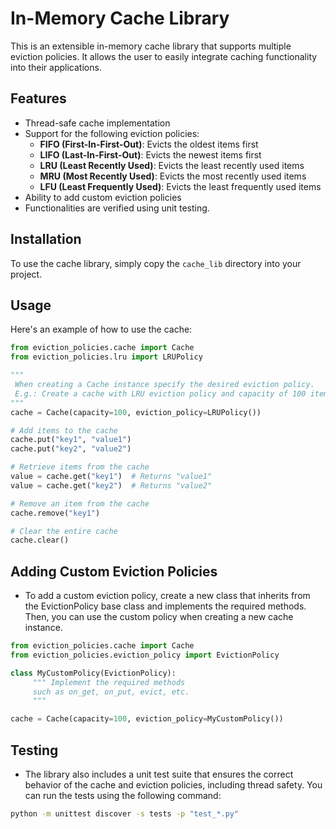 # In-Memory Cache Library

This is an extensible in-memory cache library that supports multiple eviction policies. It allows the user to easily integrate caching functionality into their applications.

## Features

- Thread-safe cache implementation
- Support for the following eviction policies:
  - **FIFO (First-In-First-Out)**: Evicts the oldest items first
  - **LIFO (Last-In-First-Out)**: Evicts the newest items first
  - **LRU (Least Recently Used)**: Evicts the least recently used items
  - **MRU (Most Recently Used)**: Evicts the most recently used items
  - **LFU (Least Frequently Used)**: Evicts the least frequently used items
- Ability to add custom eviction policies
- Functionalities are verified using unit testing.

## Installation

To use the cache library, simply copy the `cache_lib` directory into your project.

## Usage

Here's an example of how to use the cache:

```python
from eviction_policies.cache import Cache
from eviction_policies.lru import LRUPolicy

"""
 When creating a Cache instance specify the desired eviction policy.
 E.g.: Create a cache with LRU eviction policy and capacity of 100 items
"""
cache = Cache(capacity=100, eviction_policy=LRUPolicy())

# Add items to the cache
cache.put("key1", "value1")
cache.put("key2", "value2")

# Retrieve items from the cache
value = cache.get("key1")  # Returns "value1"
value = cache.get("key2")  # Returns "value2"

# Remove an item from the cache
cache.remove("key1")

# Clear the entire cache
cache.clear()
```

## Adding Custom Eviction Policies

- To add a custom eviction policy, create a new class that inherits from the EvictionPolicy base class and implements the required methods. Then, you can use the custom policy when creating a new cache instance.

```python
from eviction_policies.cache import Cache
from eviction_policies.eviction_policy import EvictionPolicy

class MyCustomPolicy(EvictionPolicy):
     """ Implement the required methods
     such as on_get, on_put, evict, etc.
     """

cache = Cache(capacity=100, eviction_policy=MyCustomPolicy())
```

## Testing
- The library also includes a unit test suite that ensures the correct behavior of the cache and eviction policies, including thread safety. You can run the tests using the following command:

```bash
python -m unittest discover -s tests -p "test_*.py"
```
